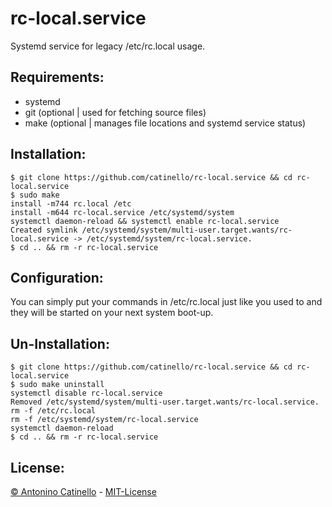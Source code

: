 # rc-local.service
Systemd service for legacy /etc/rc.local usage.

## Requirements: ##

- systemd
- git  (optional | used for fetching source files)
- make (optional | manages file locations and systemd service status)

## Installation: ##

    $ git clone https://github.com/catinello/rc-local.service && cd rc-local.service
    $ sudo make
    install -m744 rc.local /etc
    install -m644 rc-local.service /etc/systemd/system
    systemctl daemon-reload && systemctl enable rc-local.service
    Created symlink /etc/systemd/system/multi-user.target.wants/rc-local.service -> /etc/systemd/system/rc-local.service.
    $ cd .. && rm -r rc-local.service

## Configuration: ##

You can simply put your commands in /etc/rc.local just like you used to and they will be started on your next system boot-up.

## Un-Installation: ##

    $ git clone https://github.com/catinello/rc-local.service && cd rc-local.service
    $ sudo make uninstall
    systemctl disable rc-local.service
    Removed /etc/systemd/system/multi-user.target.wants/rc-local.service.
    rm -f /etc/rc.local
    rm -f /etc/systemd/system/rc-local.service
    systemctl daemon-reload
    $ cd .. && rm -r rc-local.service
    
## License: ##

[&copy; Antonino Catinello][HOME] - [MIT-License][MIT]

[MIT]:https://github.com/catinello/rc-local.service/blob/master/LICENSE
[HOME]:https://antonino.catinello.eu
